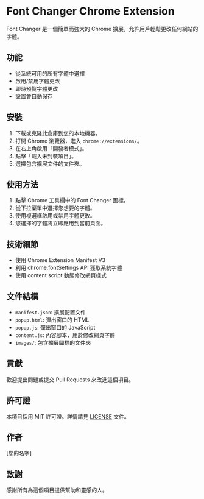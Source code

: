 # Font Changer Chrome Extension

Font Changer 是一個簡單而強大的 Chrome 擴展，允許用戶輕鬆更改任何網站的字體。

## 功能

- 從系統可用的所有字體中選擇
- 啟用/禁用字體更改
- 即時預覽字體更改
- 設置會自動保存

## 安裝

1. 下載或克隆此倉庫到您的本地機器。
2. 打開 Chrome 瀏覽器，進入 `chrome://extensions/`。
3. 在右上角啟用「開發者模式」。
4. 點擊「載入未封裝項目」。
5. 選擇包含擴展文件的文件夾。

## 使用方法

1. 點擊 Chrome 工具欄中的 Font Changer 圖標。
2. 從下拉菜單中選擇您想要的字體。
3. 使用複選框啟用或禁用字體更改。
4. 您選擇的字體將立即應用到當前頁面。

## 技術細節

- 使用 Chrome Extension Manifest V3
- 利用 chrome.fontSettings API 獲取系統字體
- 使用 content script 動態修改網頁樣式

## 文件結構

- `manifest.json`: 擴展配置文件
- `popup.html`: 彈出窗口的 HTML
- `popup.js`: 彈出窗口的 JavaScript
- `content.js`: 內容腳本，用於修改網頁字體
- `images/`: 包含擴展圖標的文件夾

## 貢獻

歡迎提出問題或提交 Pull Requests 來改進這個項目。

## 許可證

本項目採用 MIT 許可證。詳情請見 [LICENSE](LICENSE) 文件。

## 作者

[您的名字]

## 致謝

感謝所有為這個項目提供幫助和靈感的人。
